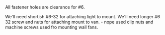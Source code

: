 All fastener holes are clearance for #6.

We'll need shortish #6-32 for attaching light to mount.  We'll need longer #6 32 screw and nuts for attaching mount to van. - nope used clip nuts and machine screws used fro mounting wall fans.

